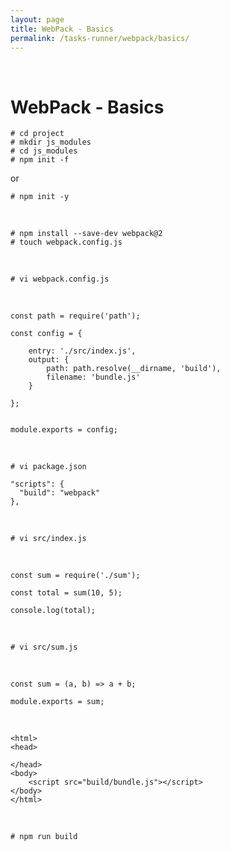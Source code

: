 ```yaml
---
layout: page
title: WebPack - Basics
permalink: /tasks-runner/webpack/basics/
---
```


<br/>


# WebPack - Basics


    # cd project
    # mkdir js_modules
    # cd js_modules
    # npm init -f

or

    # npm init -y

<br/>

    # npm install --save-dev webpack@2
    # touch webpack.config.js

<br/>

    # vi webpack.config.js

<br/>

    const path = require('path');

    const config = {

        entry: './src/index.js',
        output: {
            path: path.resolve(__dirname, 'build'),
            filename: 'bundle.js'
        }

    };


    module.exports = config;


<br/>

    # vi package.json

    "scripts": {
      "build": "webpack"
    },


<br/>

    # vi src/index.js

<br/>

    const sum = require('./sum');

    const total = sum(10, 5);

    console.log(total);


<br/>

    # vi src/sum.js

<br/>

    const sum = (a, b) => a + b;

    module.exports = sum;

<br/>

    <html>
    <head>

    </head>
    <body>
        <script src="build/bundle.js"></script>
    </body>
    </html>


<br/>

    # npm run build
